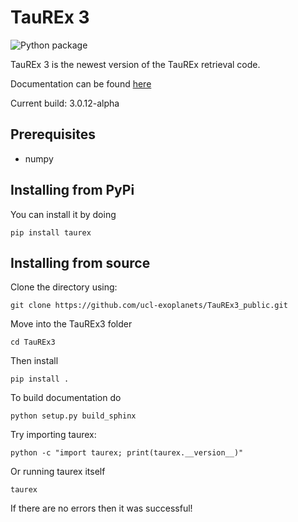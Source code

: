# TauREx 3

![Python package](https://github.com/ucl-exoplanets/TauREx3/workflows/Python%20package/badge.svg)

TauREx 3 is the newest version of the TauREx retrieval code.

Documentation can be found [here](https://taurex3-public.readthedocs.io/en/latest/)

Current build: 3.0.12-alpha

## Prerequisites

* numpy



## Installing from PyPi


You can install it by doing

```
pip install taurex
```


## Installing from source


Clone the directory using:

```
git clone https://github.com/ucl-exoplanets/TauREx3_public.git
```

Move into the TauREx3 folder

```
cd TauREx3
```

Then install

```
pip install .
```

To build documentation do

```
python setup.py build_sphinx
```


Try importing taurex:

```
python -c "import taurex; print(taurex.__version__)"
```

Or running taurex itself

```
taurex
```

If there are no errors then it was successful!